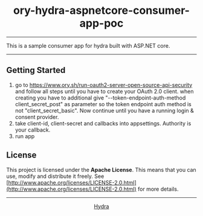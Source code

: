 <h1 align="center">ory-hydra-aspnetcore-consumer-app-poc</h1>

---

This is a sample consumer app for hydra built with ASP.NET core.

---
## Getting Started

1. go to https://www.ory.sh/run-oauth2-server-open-source-api-security and follow all steps until you have to create your OAuth 2.0 client. when creating you have to additional give "--token-endpoint-auth-method client_secret_post" as parameter so the token endpoint auth method is not "client_secret_basic". Now continue until you have a running login & consent provider. 
2. take client-id, client-secret and callbacks into appsettings. Authority is your callback.
3. run app 

## License

This project is licensed under the **Apache License**. This means that you can use, modify and distribute it freely. See [http://www.apache.org/licenses/LICENSE-2.0.html](http://www.apache.org/licenses/LICENSE-2.0.html) for more details.

---
<p align="center">
	<a href="https://github.com/ory/hydra">Hydra</a>
</p>
